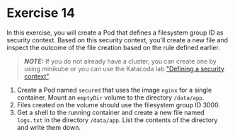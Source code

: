 # Exercise 14

In this exercise, you will create a Pod that defines a filesystem group ID as security context. Based on this security context, you'll create a new file and inspect the outcome of the file creation based on the rule defined earlier.

> **_NOTE:_** If you do not already have a cluster, you can create one by using minikube or you can use the Katacoda lab ["Defining a security context"](https://learning.oreilly.com/scenarios/ckad-security-defining/9781098104948/).

1. Create a Pod named `secured` that uses the image `nginx` for a single container. Mount an `emptyDir` volume to the directory `/data/app`.
2. Files created on the volume should use the filesystem group ID 3000.
3. Get a shell to the running container and create a new file named `logs.txt` in the directory `/data/app`. List the contents of the directory and write them down.
